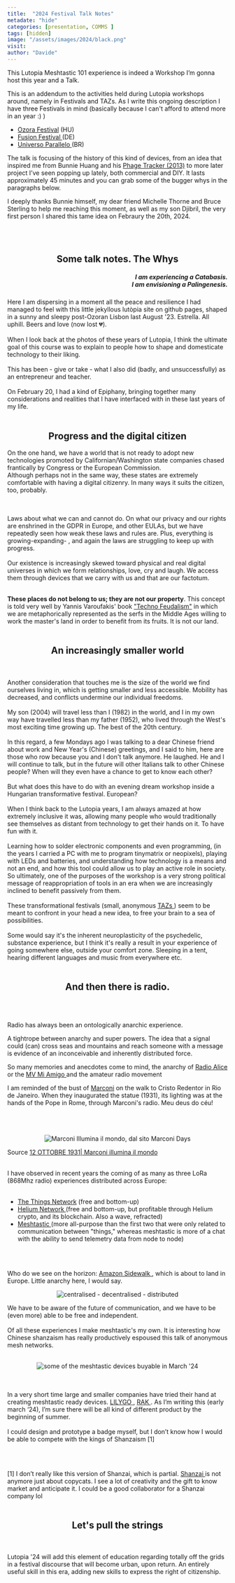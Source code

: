 ```yaml
---
title:  "2024 Festival Talk Notes"
metadate: "hide"
categories: [presentation, COMMS ]
tags: [hidden] 
image: "/assets/images/2024/black.png"
visit:
author: "Davide"
---
```



<p>
This Lutopia Meshtastic 101 experience  is indeed a Workshop I’m gonna host this year and a Talk. 

This is an addendum to the activities held during Lutopia workshops around, namely in Festivals and TAZs. As I write this ongoing description I have three Festivals in mind (basically because I can't afford to attend more in an year :) )

<ul>
<li><a href="https://www.ozorafestival.eu" target="_blank">Ozora Festival</a> (HU)  </li>
<li> <a href="https://www.fusion-festival.de/en/x/start" target="_blank">Fusion Festival </a> (DE)  </li>
<li> <a href="https://universoparalello.org/" target="_blank">Universo Parallelo </a> (BR)  </li>
</ul>

The talk is focusing of the history of this kind of devices, from an idea that inspired me from Bunnie Huang and his <a href="https://www.bunniestudios.com/blog/?p=3345" target="_blank"> Phage Tracker (2013)</a> to more later project I’ve seen popping up lately, both commercial and DIY. It lasts approximately 45 minutes and you can grab some of the bugger whys in the paragraphs below. 

I deeply thanks Bunnie himself, my dear friend Michelle Thorne and Bruce Sterling to help me reaching this moment, as well as my son Djibril, the very first person I shared this tame idea on Febraury the 20th, 2024.

<br><br>


<h2 align="center">
Some talk notes. The Whys
</h2>


<h5 align="right">
I am experiencing a Catabasis. <br>
I am envisioning a Palingenesis. <br>

</h5>


Here I am dispersing in a moment all the peace and resilience I had managed to feel with this little jekyllous  lutòpia site on github pages, shaped in a sunny and sleepy post-Ozoran Lisbon last August '23. Estrella. All uphill. Beers and love (now lost 💔).
<br><br>
When I look back at the photos of these years of Lutopia, I think the ultimate goal of this course was to explain to people how to shape and domesticate technology to their liking. 
<br><br>
This has been - give or take - what I also did (badly, and unsuccessfully) as an entrepreneur and teacher. 
<br><br>
On February 20, I had a kind of Epiphany, bringing together many considerations and realities that I have interfaced with in these last years of my life. 
<br><br>

<h2 align="center">
Progress and the digital citizen
</h2>

On the one hand, we have a world that is not ready to adopt new technologies promoted by Californian/Washington state companies chased frantically by Congress or the European Commission. <br>
Although perhaps not in the same way, these states are extremely comfortable with having a digital citizenry. In many ways it suits the citizen, too, probably. <br>

<br><br>
Laws about what we can and cannot do. On what our privacy and our rights are enshrined in the GDPR in Europe, and other EULAs, but we have repeatedly seen how weak these laws and rules are. Plus, everything is growing-expanding- , and again the laws are struggling to keep up with progress. 
<br><br>
Our existence is increasingly skewed toward physical and real digital universes in which we form relationships, love, cry and laugh. We access them through devices that we carry with us and that are our factotum.
<br><br>
 
<strong>These places do not belong to us; they are not our property</strong>. This concept is told very well by Yannis Varoufakis' book <a href="https://www.penguin.co.uk/books/451795/technofeudalism-by-varoufakis-yanis/9781847927279" target="_blank">"Techno Feudalism"</a> in which we are metaphorically represented as the serfs in the Middle Ages willing to work the master's land in order to benefit from its fruits. It is not our land. 
<br><br>

<h2 align="center">
An increasingly smaller world
</h2>
<br><br>
Another consideration that touches me is the size of the world we find ourselves living in, which is getting smaller and less accessible. Mobility has decreased, and conflicts undermine our individual freedoms. 
<br><br>
My son (2004) will travel less than I (1982) in the world, and I in my own way have travelled less than my father (1952), who lived through the West's most exciting time growing up. The best of the 20th century.
<br><br>
In this regard, a few Mondays ago I was talking to a dear Chinese friend about work and New Year's (Chinese) greetings, and I said to him, here are those who row because you and I don't talk anymore. He laughed. He and I will continue to talk, but in the future will other Italians talk to other Chinese people? When will they even have a chance to get to know each other? 
<br><br>
But what does this have to do with an evening dream workshop inside a Hungarian transformative festival. European?
<br><br>
When I think back to the Lutopia years, I am always amazed at how extremely inclusive it was, allowing many people who would traditionally see themselves as distant from technology to get their hands on it. To have fun with it. 
<br><br>
Learning how to solder electronic components and even programming, (in the years I carried a PC with me to program tinymatrix or neopixels), playing with LEDs and batteries, and understanding how technology is a means and not an end, and how this tool could allow us to play an active role in society. So ultimately, one of the purposes of the workshop is a very strong political message of reappropriation of tools in an era when we are increasingly inclined to benefit passively from them. 
<br><br>
These transformational festivals (small, anonymous <a href="https://en.wikipedia.org/wiki/Temporary_Autonomous_Zone" target="_blank"> TAZs </a>) seem to be meant to confront in your head a new idea, to free your brain to a sea of possibilities. 
<br><br>
Some would say it's the inherent neuroplasticity of the psychedelic, substance experience, but I think it's really a result in your experience of going somewhere else, outside your comfort zone. Sleeping in a tent, hearing different languages and music from everywhere etc.
<br><br>
<p>

<h2 align="center">
And then there is radio.
</h2>
<br><br>

Radio has always been an ontologically anarchic experience.

A tightrope between anarchy and super powers. The idea that a signal could (can) cross seas and mountains and reach someone with a message is evidence of an inconceivable and inherently distributed force. 

So many memories and anecdotes come to mind, the anarchy of <a href="https://en.wikipedia.org/wiki/Radio_Alice" target="_blank"> Radio Alice </a> or the <a href="https://en.wikipedia.org/wiki/MV_Mi_Amigo" target="_blank"> MV Mi Amigo </a> and the amateur radio movement

I am reminded of the bust of <a href="https://marconidays.it/2021/10/18/laccensione-del-cristo-redentor/" target="_blank">Marconi</a> on the walk to Cristo Redentor in Rio de Janeiro. When they inaugurated the statue (1931), its lighting was at the hands of the Pope in Rome, through Marconi's radio. Meu deus do céu!
<br><br>
<br><br>
<p>
<p align="center">
  <img src="https://marconidays.it/wp-content/uploads/2021/10/IMG_1233_2.png" alt="Marconi Illumina il mondo, dal sito Marconi Days">
</p>
Source 
<a href="https://marconidays.it/2021/10/12/12-ottobre-1931-marconi-illumina-il-mondo/" target="_blank">12 OTTOBRE 1931| Marconi illumina il mondo</a> 
<br><br>
<p>
I have observed in recent years the coming of as many as three LoRa (868Mhz radio) experiences distributed across Europe:
<br><br>


<ul>
<li><a href="https://www.thethingsnetwork.org/" target="_blank">The Things Network</a>  (free and  bottom-up)  </li>
<li> <a href="https://www.helium.com/" target="_blank">Helium Network </a> (free and bottom-up, but profitable through Helium crypto, and its blockchain. Also a wave, refracted)  </li>
<li> <a href="https://meshtastic.org/" target="_blank">Meshtastic </a> (more all-purpose than the first two that were only related to communication between "things," whereas meshtastic is more of a chat with the ability to send telemetry data from node to node)  </li>
</ul>
<br><br>


Who do we see on the horizon: <a href="https://docs.aws.amazon.com/iot-wireless/latest/developerguide/amazon-sidewalk-overview.html" target="_blank">Amazon Sidewalk </a>, which is about to land in Europe. Little anarchy here, I would say.


<p align="center">
  <img src="https://raw.githubusercontent.com/vongomben/lutopia/main/assets/images/2024/networks.PNG" alt="centralised - decentralised - distributed">
</p>


We have to be aware of the future of communication, and we have to be (even more) able to be free and independent. 
<br><br>
Of all these experiences I make meshtastic's my own. It is interesting how Chinese shanzaism has really productively espoused this talk of anonymous mesh networks. 
<br><br>

<p align="center">
  <img src="https://github.com/vongomben/lutopia/blob/main/assets/images/2024/Meshtastic-01.png?raw=true" alt="some of the meshtastic devices buyable in March '24">
</p>
<br><br>
In a very short time large and smaller companies have tried their hand at creating meshtastic ready devices. <a href="ttps://www.lilygo.cc/products/t-echohttps://www.lilygo.cc/products/t-echo" target="_blank">LILYGO </a>
, <a href="https://store.rakwireless.com/products/wisblock-meshtastic-starter-kit" target="_blank">RAK </a> . As I’m writing this (early march ‘24), I’m sure there will be all kind of different product by the beginning of summer. 
<br><br>
I could design and prototype a badge myself, but I don’t know how I would be able to compete with the kings of Shanzaism [1]

<br><br>


[1]  I don’t really like this version of Shanzai, which is partial. <a href="https://en.wikipedia.org/wiki/Shanzhai" target="_blank">Shanzai </a>
  is not anymore just about copycats. I see a lot of creativity and the gift to know market and anticipate it. I could be a good collaborator for a Shanzai company lol
<br><br>

<h2 align="center">
Let's pull the strings
</h2>
<br><br>
Lutopia '24 will add this element of education regarding totally off the grids in a festival discourse that will become urban, upon return. An entirely useful skill in this era, adding new skills to express the right of citizenship. 






